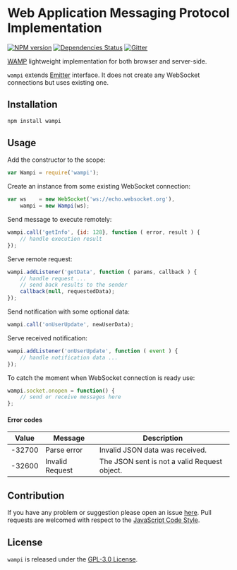 Web Application Messaging Protocol Implementation
=================================================

[![NPM version](https://img.shields.io/npm/v/wampi.svg?style=flat-square)](https://www.npmjs.com/package/wampi)
[![Dependencies Status](https://img.shields.io/david/DarkPark/wampi.svg?style=flat-square)](https://david-dm.org/DarkPark/wampi)
[![Gitter](https://img.shields.io/badge/gitter-join%20chat-blue.svg?style=flat-square)](https://gitter.im/DarkPark/stb)


[WAMP](http://wamp-proto.org/) lightweight implementation for both browser and server-side.

`wampi` extends [Emitter](https://github.com/stbsdk/emitter) interface.
It does not create any WebSocket connections but uses existing one.


## Installation ##

```bash
npm install wampi
```


## Usage ##

Add the constructor to the scope:

```js
var Wampi = require('wampi');
```

Create an instance from some existing WebSocket connection:

```js
var ws    = new WebSocket('ws://echo.websocket.org'),
    wampi = new Wampi(ws);
```

Send message to execute remotely:

```js
wampi.call('getInfo', {id: 128}, function ( error, result ) {
	// handle execution result
});
```

Serve remote request:

```js
wampi.addListener('getData', function ( params, callback ) {
	// handle request ...
	// send back results to the sender
	callback(null, requestedData);
});
```

Send notification with some optional data:

```js
wampi.call('onUserUpdate', newUserData);
```

Serve received notification:

```js
wampi.addListener('onUserUpdate', function ( event ) {
	// handle notification data ...
});
```

To catch the moment when WebSocket connection is ready use:

```js
wampi.socket.onopen = function() {
	// send or receive messages here
};
```

#### Error codes

 Value  | Message          | Description
--------|------------------|-------------
 -32700 | Parse error      | Invalid JSON data was received.
 -32600 | Invalid Request  | The JSON sent is not a valid Request object.


## Contribution ##

If you have any problem or suggestion please open an issue [here](https://github.com/DarkPark/wampi/issues).
Pull requests are welcomed with respect to the [JavaScript Code Style](https://github.com/DarkPark/jscs).


## License ##

`wampi` is released under the [GPL-3.0 License](http://opensource.org/licenses/GPL-3.0).
